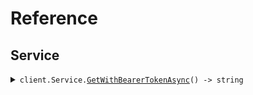 # Reference
## Service
<details><summary><code>client.Service.<a href="/src/SeedBearerTokenEnvironmentVariable/Service/ServiceClient.cs">GetWithBearerTokenAsync</a>() -> string</code></summary>
<dl>
<dd>

#### 📝 Description

<dl>
<dd>

<dl>
<dd>

GET request with custom api key
</dd>
</dl>
</dd>
</dl>

#### 🔌 Usage

<dl>
<dd>

<dl>
<dd>

```csharp
await client.Service.GetWithBearerTokenAsync();
```
</dd>
</dl>
</dd>
</dl>


</dd>
</dl>
</details>
